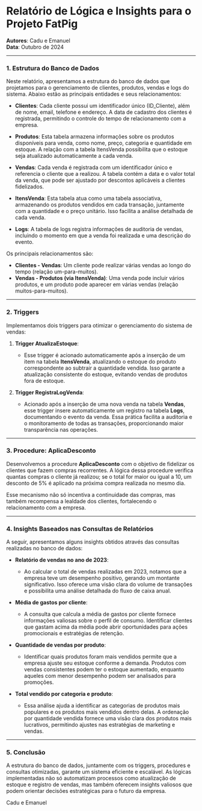 # Relatório de Lógica e Insights para o Projeto FatPig

**Autores**: Cadu e Emanuel  
**Data**: Outubro de 2024

---

### 1. **Estrutura do Banco de Dados**

Neste relatório, apresentamos a estrutura do banco de dados que projetamos para o gerenciamento de clientes, produtos, vendas e logs do sistema. Abaixo estão as principais entidades e seus relacionamentos:

- **Clientes**: Cada cliente possui um identificador único (ID_Cliente), além de nome, email, telefone e endereço. A data de cadastro dos clientes é registrada, permitindo o controle do tempo de relacionamento com a empresa.
  
- **Produtos**: Esta tabela armazena informações sobre os produtos disponíveis para venda, como nome, preço, categoria e quantidade em estoque. A relação com a tabela ItensVenda possibilita que o estoque seja atualizado automaticamente a cada venda.

- **Vendas**: Cada venda é registrada com um identificador único e referencia o cliente que a realizou. A tabela contém a data e o valor total da venda, que pode ser ajustado por descontos aplicáveis a clientes fidelizados.

- **ItensVenda**: Esta tabela atua como uma tabela associativa, armazenando os produtos vendidos em cada transação, juntamente com a quantidade e o preço unitário. Isso facilita a análise detalhada de cada venda.

- **Logs**: A tabela de logs registra informações de auditoria de vendas, incluindo o momento em que a venda foi realizada e uma descrição do evento.

Os principais relacionamentos são:
- **Clientes - Vendas**: Um cliente pode realizar várias vendas ao longo do tempo (relação um-para-muitos).
- **Vendas - Produtos (via ItensVenda)**: Uma venda pode incluir vários produtos, e um produto pode aparecer em várias vendas (relação muitos-para-muitos).

---

### 2. **Triggers**

Implementamos dois triggers para otimizar o gerenciamento do sistema de vendas:

1. **Trigger AtualizaEstoque**:
   - Esse trigger é acionado automaticamente após a inserção de um item na tabela **ItensVenda**, atualizando o estoque do produto correspondente ao subtrair a quantidade vendida. Isso garante a atualização consistente do estoque, evitando vendas de produtos fora de estoque.

2. **Trigger RegistraLogVenda**:
   - Acionado após a inserção de uma nova venda na tabela **Vendas**, esse trigger insere automaticamente um registro na tabela **Logs**, documentando o evento da venda. Essa prática facilita a auditoria e o monitoramento de todas as transações, proporcionando maior transparência nas operações.

---

### 3. **Procedure: AplicaDesconto**

Desenvolvemos a procedure **AplicaDesconto** com o objetivo de fidelizar os clientes que fazem compras recorrentes. A lógica dessa procedure verifica quantas compras o cliente já realizou; se o total for maior ou igual a 10, um desconto de 5% é aplicado na próxima compra realizada no mesmo dia. 

Esse mecanismo não só incentiva a continuidade das compras, mas também recompensa a lealdade dos clientes, fortalecendo o relacionamento com a empresa.

---

### 4. **Insights Baseados nas Consultas de Relatórios**

A seguir, apresentamos alguns insights obtidos através das consultas realizadas no banco de dados:

- **Relatório de vendas no ano de 2023**:
  - Ao calcular o total de vendas realizadas em 2023, notamos que a empresa teve um desempenho positivo, gerando um montante significativo. Isso oferece uma visão clara do volume de transações e possibilita uma análise detalhada do fluxo de caixa anual.

- **Média de gastos por cliente**:
  - A consulta que calcula a média de gastos por cliente fornece informações valiosas sobre o perfil de consumo. Identificar clientes que gastam acima da média pode abrir oportunidades para ações promocionais e estratégias de retenção.

- **Quantidade de vendas por produto**:
  - Identificar quais produtos foram mais vendidos permite que a empresa ajuste seu estoque conforme a demanda. Produtos com vendas consistentes podem ter o estoque aumentado, enquanto aqueles com menor desempenho podem ser analisados para promoções.

- **Total vendido por categoria e produto**:
  - Essa análise ajuda a identificar as categorias de produtos mais populares e os produtos mais vendidos dentro delas. A ordenação por quantidade vendida fornece uma visão clara dos produtos mais lucrativos, permitindo ajustes nas estratégias de marketing e vendas.

---

### 5. **Conclusão**

A estrutura do banco de dados, juntamente com os triggers, procedures e consultas otimizadas, garante um sistema eficiente e escalável. As lógicas implementadas não só automatizam processos como atualização de estoque e registro de vendas, mas também oferecem insights valiosos que podem orientar decisões estratégicas para o futuro da empresa.

Cadu e Emanuel
